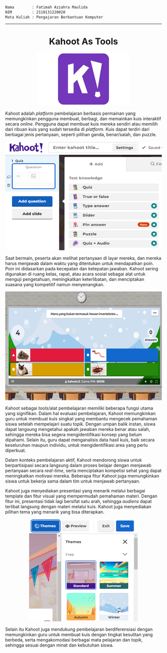 ``` 
Nama        : Fatimah Azzahra Maulida
NIM         : 2110131220020
Mata Kuliah : Pengajaran Berbantuan Komputer
```

---
# <div style="text-align: center;"> Kahoot As Tools </div>

<div style="text-align: center;">
    <img src="image/logokahoot.png" alt="Deskripsi Gambar" width="300" height="170"/>
</div>


Kahoot adalah _platform_ pembelajaran berbasis permainan yang memungkinkan pengguna membuat, berbagi, dan memainkan kuis interaktif secara _online_. Pengguna dapat membuat kuis mereka sendiri atau memilih dari ribuan kuis yang sudah tersedia di _platform_. Kuis dapat terdiri dari berbagai jenis pertanyaan, seperti pilihan ganda, benar/salah, dan puzzle. 

<div style="text-align: center;">
    <img src="image/tipekuis.png" alt="Deskripsi Gambar" width="550" height="350"/>
</div>

Saat bermain, peserta akan melihat pertanyaan di layar mereka, dan mereka harus menjawab dalam waktu yang ditentukan untuk mendapatkan poin. Poin ini didasarkan pada kecepatan dan ketepatan jawaban. Kahoot sering digunakan di ruang kelas, rapat, atau acara sosial sebagai alat untuk menguji pengetahuan, meningkatkan keterlibatan, dan menciptakan suasana yang kompetitif namun menyenangkan.

<div style="text-align: center;">
    <img src="image/tampilankuis.png" alt="Deskripsi Gambar" width="550" height="350"/>
</div>

Kahoot sebagai _tools_/alat pembelajaran memiliki beberapa fungsi utama yang signifikan. Dalam hal evaluasi pembelajaran, Kahoot memungkinkan guru untuk membuat kuis singkat yang membantu mengecek pemahaman siswa setelah mempelajari suatu topik. Dengan umpan balik instan, siswa dapat langsung mengetahui apakah jawaban mereka benar atau salah, sehingga mereka bisa segera mengidentifikasi konsep yang belum dipahami. Selain itu, guru dapat menganalisis data hasil kuis, baik secara keseluruhan maupun individu, untuk mengidentifikasi area yang perlu diperkuat.

Dalam konteks pembelajaran aktif, Kahoot mendorong siswa untuk berpartisipasi secara langsung dalam proses belajar dengan menjawab pertanyaan secara _real-time_, serta menciptakan kompetisi sehat yang dapat meningkatkan motivasi mereka. Beberapa fitur Kahoot juga memungkinkan siswa untuk bekerja sama dalam tim untuk menjawab pertanyaan. 

Kahoot juga menyediakan presentasi yang menarik melalui berbagai template dan fitur visual yang mempermudah pemahaman materi. Dengan fitur ini, presentasi tidak lagi bersifat satu arah, sehingga _audiens_ dapat terlibat langsung dengan materi melalui kuis. Kahoot juga menyediakan pilihan tema yang menarik yang bisa diterapkan.

<div style="text-align: center;">
    <img src="image/tema.png" alt="Deskripsi Gambar" width="350" height="330"/>
</div>

Selain itu Kahoot juga mendukung pembelajaran berdiferensiasi dengan memungkinkan guru untuk membuat kuis dengan tingkat kesulitan yang berbeda, serta mengakomodasi berbagai mata pelajaran dan topik, sehingga sesuai dengan minat dan kebutuhan siswa.